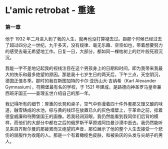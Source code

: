 # L'amic retrobat - 重逢

### 第一章

他于 1932 年二月进入到了我的人生，就再也没打算褪去过。距那个时候已经过去了超过四分之一世纪，九千多天，没有规律、毫无乐趣、空空如也，带着想要努力的感受去毫无希望地工作。日复一日，大部分，都如同一棵枯树上的烂叶般死寂沉沉。

我能一字不差地记起我的视线注目在这个男孩身上的日期和时间，即为我带来我最大的快乐和最多绝望的原因。那是我十七岁生日的两天后，下午三点，天空阴沉，德国正值冬季。那时的我在斯图加特的卡尔·亚历山大·吉纳希（Karl Alexander Gymnasium），符腾堡最有名的学校，于 1521 年建成，是路德向神圣罗马皇帝兼西班牙国王——查理五世介绍自己的那一年。

我记得所有的细节：厚重的长凳和桌子，空气中弥漫着四十件外套那又馊又酸的味道，融雪铸成的水池，棕与黄的线印在放置已久的灰色墙壁上，于革命之前，挂着德皇威廉和符腾堡国王的画像。若我轻闭双眼，我仍然能看到我同伴们后背的模样，而他们的大部分中都在之后的俄罗斯干草原或阿拉曼沙漠中逝去。我仍然能听见来自齐默尔曼的那疲累而又绝望的声音，那位展示了他的整个人生去接受一个悲伤的屈服作为收尾的人。那是一个有着橄榄色皮肤，和被染灰的头发与尖胡子的男人。

